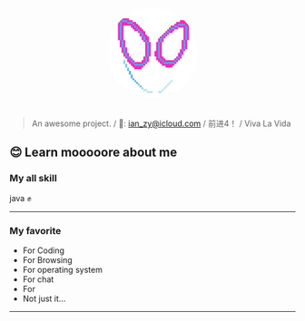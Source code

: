 

<div style="text-align:center;">
    <img src="_media/二向箔logo.jpg" alt="logo" style="width:160px; height:160px; border-radius:50%; ">
</div>
<br>

> An awesome project. /
> 📮: ian_zy@icloud.com / 
>  前进4！ / 
> Viva La Vida
## 😊 Learn mooooore about me

### My all skill

java ✊

---
### My favorite
- For Coding
- For Browsing
- For operating system
- For chat
- For 
- Not just it...

---